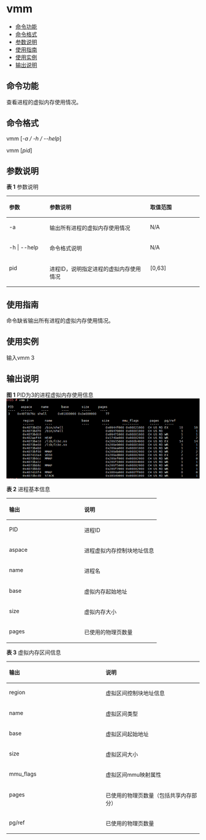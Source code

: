 # vmm<a name="ZH-CN_TOPIC_0000001133846480"></a>

-   [命令功能](#section445335110416)
-   [命令格式](#section1795712553416)
-   [参数说明](#section92544592410)
-   [使用指南](#section104151141252)
-   [使用实例](#section11545171957)
-   [输出说明](#section075617368542)

## 命令功能<a name="section445335110416"></a>

查看进程的虚拟内存使用情况。

## 命令格式<a name="section1795712553416"></a>

vmm \[_-a / -h / --help_\]

vmm \[_pid_\]

## 参数说明<a name="section92544592410"></a>

**表 1**  参数说明

<a name="table3900mcpsimp"></a>
<table><thead align="left"><tr id="row3906mcpsimp"><th class="cellrowborder" valign="top" width="21%" id="mcps1.2.4.1.1"><p id="p3908mcpsimp"><a name="p3908mcpsimp"></a><a name="p3908mcpsimp"></a>参数</p>
</th>
<th class="cellrowborder" valign="top" width="52%" id="mcps1.2.4.1.2"><p id="p3910mcpsimp"><a name="p3910mcpsimp"></a><a name="p3910mcpsimp"></a>参数说明</p>
</th>
<th class="cellrowborder" valign="top" width="27%" id="mcps1.2.4.1.3"><p id="p3912mcpsimp"><a name="p3912mcpsimp"></a><a name="p3912mcpsimp"></a>取值范围</p>
</th>
</tr>
</thead>
<tbody><tr id="row3913mcpsimp"><td class="cellrowborder" valign="top" width="21%" headers="mcps1.2.4.1.1 "><p id="p17944444181717"><a name="p17944444181717"></a><a name="p17944444181717"></a>-a</p>
</td>
<td class="cellrowborder" valign="top" width="52%" headers="mcps1.2.4.1.2 "><p id="p209441344121716"><a name="p209441344121716"></a><a name="p209441344121716"></a>输出所有进程的虚拟内存使用情况</p>
</td>
<td class="cellrowborder" valign="top" width="27%" headers="mcps1.2.4.1.3 "><p id="p3919mcpsimp"><a name="p3919mcpsimp"></a><a name="p3919mcpsimp"></a>N/A</p>
</td>
</tr>
<tr id="row3920mcpsimp"><td class="cellrowborder" valign="top" width="21%" headers="mcps1.2.4.1.1 "><p id="p1944124412171"><a name="p1944124412171"></a><a name="p1944124412171"></a>-h | --help</p>
</td>
<td class="cellrowborder" valign="top" width="52%" headers="mcps1.2.4.1.2 "><p id="p1494494441713"><a name="p1494494441713"></a><a name="p1494494441713"></a>命令格式说明</p>
</td>
<td class="cellrowborder" valign="top" width="27%" headers="mcps1.2.4.1.3 "><p id="p3926mcpsimp"><a name="p3926mcpsimp"></a><a name="p3926mcpsimp"></a>N/A</p>
</td>
</tr>
<tr id="row3934mcpsimp"><td class="cellrowborder" valign="top" width="21%" headers="mcps1.2.4.1.1 "><p id="p5945444181720"><a name="p5945444181720"></a><a name="p5945444181720"></a>pid</p>
</td>
<td class="cellrowborder" valign="top" width="52%" headers="mcps1.2.4.1.2 "><p id="p1594515442177"><a name="p1594515442177"></a><a name="p1594515442177"></a>进程ID，说明指定进程的虚拟内存使用情况</p>
</td>
<td class="cellrowborder" valign="top" width="27%" headers="mcps1.2.4.1.3 "><p id="p3940mcpsimp"><a name="p3940mcpsimp"></a><a name="p3940mcpsimp"></a>[0,63]</p>
</td>
</tr>
</tbody>
</table>

## 使用指南<a name="section104151141252"></a>

命令缺省输出所有进程的虚拟内存使用情况。

## 使用实例<a name="section11545171957"></a>

输入vmm 3

## 输出说明<a name="section075617368542"></a>

**图 1**  PID为3的进程虚拟内存使用信息<a name="fig17645956122214"></a>  
![](figure/PID为3的进程虚拟内存使用信息.png "PID为3的进程虚拟内存使用信息")

**表 2**  进程基本信息

<a name="table17136143042317"></a>
<table><thead align="left"><tr id="row1113611307232"><th class="cellrowborder" valign="top" width="50%" id="mcps1.2.3.1.1"><p id="p17137173017232"><a name="p17137173017232"></a><a name="p17137173017232"></a>输出</p>
</th>
<th class="cellrowborder" valign="top" width="50%" id="mcps1.2.3.1.2"><p id="p171371302230"><a name="p171371302230"></a><a name="p171371302230"></a>说明</p>
</th>
</tr>
</thead>
<tbody><tr id="row11371230202317"><td class="cellrowborder" valign="top" width="50%" headers="mcps1.2.3.1.1 "><p id="p0137630122313"><a name="p0137630122313"></a><a name="p0137630122313"></a>PID</p>
</td>
<td class="cellrowborder" valign="top" width="50%" headers="mcps1.2.3.1.2 "><p id="p513793016233"><a name="p513793016233"></a><a name="p513793016233"></a>进程ID</p>
</td>
</tr>
<tr id="row61371630112315"><td class="cellrowborder" valign="top" width="50%" headers="mcps1.2.3.1.1 "><p id="p18137133019236"><a name="p18137133019236"></a><a name="p18137133019236"></a>aspace</p>
</td>
<td class="cellrowborder" valign="top" width="50%" headers="mcps1.2.3.1.2 "><p id="p9137130122311"><a name="p9137130122311"></a><a name="p9137130122311"></a>进程虚拟内存控制块地址信息</p>
</td>
</tr>
<tr id="row613793015232"><td class="cellrowborder" valign="top" width="50%" headers="mcps1.2.3.1.1 "><p id="p12137230172311"><a name="p12137230172311"></a><a name="p12137230172311"></a>name</p>
</td>
<td class="cellrowborder" valign="top" width="50%" headers="mcps1.2.3.1.2 "><p id="p19137193018235"><a name="p19137193018235"></a><a name="p19137193018235"></a>进程名</p>
</td>
</tr>
<tr id="row1613763019237"><td class="cellrowborder" valign="top" width="50%" headers="mcps1.2.3.1.1 "><p id="p1413723015233"><a name="p1413723015233"></a><a name="p1413723015233"></a>base</p>
</td>
<td class="cellrowborder" valign="top" width="50%" headers="mcps1.2.3.1.2 "><p id="p1613783082319"><a name="p1613783082319"></a><a name="p1613783082319"></a>虚拟内存起始地址</p>
</td>
</tr>
<tr id="row141376308237"><td class="cellrowborder" valign="top" width="50%" headers="mcps1.2.3.1.1 "><p id="p101371730162319"><a name="p101371730162319"></a><a name="p101371730162319"></a>size</p>
</td>
<td class="cellrowborder" valign="top" width="50%" headers="mcps1.2.3.1.2 "><p id="p18137143092313"><a name="p18137143092313"></a><a name="p18137143092313"></a>虚拟内存大小</p>
</td>
</tr>
<tr id="row19137163072316"><td class="cellrowborder" valign="top" width="50%" headers="mcps1.2.3.1.1 "><p id="p16137183013235"><a name="p16137183013235"></a><a name="p16137183013235"></a>pages</p>
</td>
<td class="cellrowborder" valign="top" width="50%" headers="mcps1.2.3.1.2 "><p id="p5137130142314"><a name="p5137130142314"></a><a name="p5137130142314"></a>已使用的物理页数量</p>
</td>
</tr>
</tbody>
</table>

**表 3**  虚拟内存区间信息

<a name="table1195314682418"></a>
<table><thead align="left"><tr id="row14953144632413"><th class="cellrowborder" valign="top" width="50%" id="mcps1.2.3.1.1"><p id="p1195314617242"><a name="p1195314617242"></a><a name="p1195314617242"></a>输出</p>
</th>
<th class="cellrowborder" valign="top" width="50%" id="mcps1.2.3.1.2"><p id="p13953174614243"><a name="p13953174614243"></a><a name="p13953174614243"></a>说明</p>
</th>
</tr>
</thead>
<tbody><tr id="row18953114610242"><td class="cellrowborder" valign="top" width="50%" headers="mcps1.2.3.1.1 "><p id="p09531746132417"><a name="p09531746132417"></a><a name="p09531746132417"></a>region</p>
</td>
<td class="cellrowborder" valign="top" width="50%" headers="mcps1.2.3.1.2 "><p id="p1795344642412"><a name="p1795344642412"></a><a name="p1795344642412"></a>虚拟区间控制块地址信息</p>
</td>
</tr>
<tr id="row1795384682411"><td class="cellrowborder" valign="top" width="50%" headers="mcps1.2.3.1.1 "><p id="p199531846112417"><a name="p199531846112417"></a><a name="p199531846112417"></a>name</p>
</td>
<td class="cellrowborder" valign="top" width="50%" headers="mcps1.2.3.1.2 "><p id="p19539466245"><a name="p19539466245"></a><a name="p19539466245"></a>虚拟区间类型</p>
</td>
</tr>
<tr id="row99531446132410"><td class="cellrowborder" valign="top" width="50%" headers="mcps1.2.3.1.1 "><p id="p139531946132417"><a name="p139531946132417"></a><a name="p139531946132417"></a>base</p>
</td>
<td class="cellrowborder" valign="top" width="50%" headers="mcps1.2.3.1.2 "><p id="p139536468242"><a name="p139536468242"></a><a name="p139536468242"></a>虚拟区间起始地址</p>
</td>
</tr>
<tr id="row79531046122418"><td class="cellrowborder" valign="top" width="50%" headers="mcps1.2.3.1.1 "><p id="p11953546102418"><a name="p11953546102418"></a><a name="p11953546102418"></a>size</p>
</td>
<td class="cellrowborder" valign="top" width="50%" headers="mcps1.2.3.1.2 "><p id="p89531246142419"><a name="p89531246142419"></a><a name="p89531246142419"></a>虚拟区间大小</p>
</td>
</tr>
<tr id="row1295315464240"><td class="cellrowborder" valign="top" width="50%" headers="mcps1.2.3.1.1 "><p id="p7953154602419"><a name="p7953154602419"></a><a name="p7953154602419"></a>mmu_flags</p>
</td>
<td class="cellrowborder" valign="top" width="50%" headers="mcps1.2.3.1.2 "><p id="p395464620242"><a name="p395464620242"></a><a name="p395464620242"></a>虚拟区间mmu映射属性</p>
</td>
</tr>
<tr id="row10954154692413"><td class="cellrowborder" valign="top" width="50%" headers="mcps1.2.3.1.1 "><p id="p1195484642410"><a name="p1195484642410"></a><a name="p1195484642410"></a>pages</p>
</td>
<td class="cellrowborder" valign="top" width="50%" headers="mcps1.2.3.1.2 "><p id="p29541546112416"><a name="p29541546112416"></a><a name="p29541546112416"></a>已使用的物理页数量（包括共享内存部分）</p>
</td>
</tr>
<tr id="row1395411463246"><td class="cellrowborder" valign="top" width="50%" headers="mcps1.2.3.1.1 "><p id="p14954146152418"><a name="p14954146152418"></a><a name="p14954146152418"></a>pg/ref</p>
</td>
<td class="cellrowborder" valign="top" width="50%" headers="mcps1.2.3.1.2 "><p id="p10954164642419"><a name="p10954164642419"></a><a name="p10954164642419"></a>已使用的物理页数量</p>
</td>
</tr>
</tbody>
</table>

